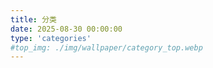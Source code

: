 ```yaml
---
title: 分类
date: 2025-08-30 00:00:00
type: 'categories'
#top_img: ./img/wallpaper/category_top.webp
---
```

